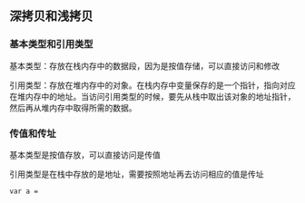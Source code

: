 ## 深拷贝和浅拷贝

### 基本类型和引用类型

基本类型：存放在栈内存中的数据段，因为是按值存储，可以直接访问和修改

引用类型：存放在堆内存中的对象。在栈内存中变量保存的是一个指针，指向对应在堆内存中的地址。当访问引用类型的时候，要先从栈中取出该对象的地址指针，然后再从堆内存中取得所需的数据。


### 传值和传址

基本类型是按值存放，可以直接访问是传值

引用类型是在栈中存放的是地址，需要按照地址再去访问相应的值是传址

    var a = 